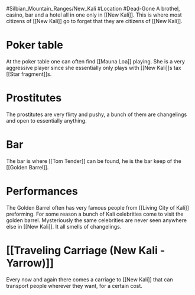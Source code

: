 #Silbian_Mountain_Ranges/New_Kali #Location #Dead-Gone 
A brothel, casino, bar and a hotel all in one only in [[New Kali]]. This is where most citizens of [[New Kali]] go to forget that they are citizens of [[New Kali]].
# Poker table
At the poker table one can often find [[Mauna Loa]] playing. She is a very aggressive player since she essentially only plays with [[New Kali]]s tax [[Star fragment]]s.
# Prostitutes
The prostitutes are very flirty and pushy, a bunch of them are changelings and open to essentially anything.
# Bar
The bar is where [[Tom Tender]] can be found, he is the bar keep of the [[Golden Barrel]].
# Performances
The Golden Barrel often has very famous people from [[Living City of Kali]] preforming. For some reason a bunch of Kali celebrities come to visit the golden barrel. Mysteriously the same celebrities are never seen anywhere else in [[New Kali]]. It all smells of changelings.
# [[Traveling Carriage (New Kali - Yarrow)]]
Every now and again there comes a carriage to [[New Kali]] that can transport people wherever they want, for a certain cost.
